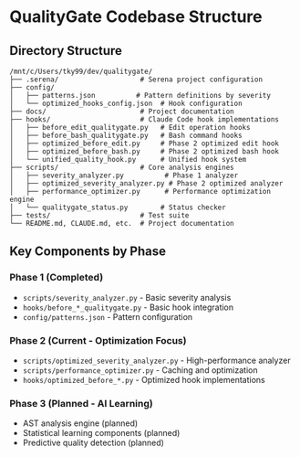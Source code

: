# QualityGate Codebase Structure

## Directory Structure
```
/mnt/c/Users/tky99/dev/qualitygate/
├── .serena/                    # Serena project configuration
├── config/
│   ├── patterns.json          # Pattern definitions by severity
│   └── optimized_hooks_config.json  # Hook configuration
├── docs/                       # Project documentation
├── hooks/                      # Claude Code hook implementations
│   ├── before_edit_qualitygate.py   # Edit operation hooks
│   ├── before_bash_qualitygate.py   # Bash command hooks
│   ├── optimized_before_edit.py     # Phase 2 optimized edit hook
│   ├── optimized_before_bash.py     # Phase 2 optimized bash hook
│   └── unified_quality_hook.py      # Unified hook system
├── scripts/                    # Core analysis engines
│   ├── severity_analyzer.py          # Phase 1 analyzer
│   ├── optimized_severity_analyzer.py # Phase 2 optimized analyzer
│   ├── performance_optimizer.py      # Performance optimization engine
│   └── qualitygate_status.py        # Status checker
├── tests/                      # Test suite
└── README.md, CLAUDE.md, etc.  # Project documentation
```

## Key Components by Phase

### Phase 1 (Completed)
- `scripts/severity_analyzer.py` - Basic severity analysis
- `hooks/before_*_qualitygate.py` - Basic hook integration
- `config/patterns.json` - Pattern configuration

### Phase 2 (Current - Optimization Focus)
- `scripts/optimized_severity_analyzer.py` - High-performance analyzer
- `scripts/performance_optimizer.py` - Caching and optimization
- `hooks/optimized_before_*.py` - Optimized hook implementations

### Phase 3 (Planned - AI Learning)
- AST analysis engine (planned)
- Statistical learning components (planned)
- Predictive quality detection (planned)